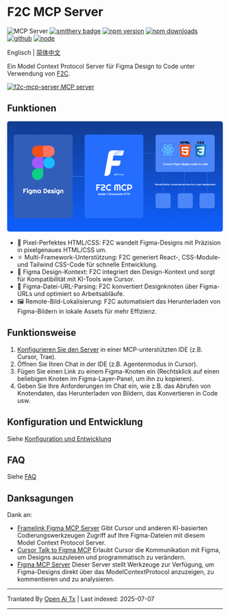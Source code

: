 # F2C MCP Server 
![MCP Server](https://badge.mcpx.dev?type=server 'MCP Server')
[![smithery badge](https://smithery.ai/badge/@f2c-ai/f2c-mcp)](https://smithery.ai/server/@f2c-ai/f2c-mcp)
[![npm version][npm-version-src]][npm-version-href]
[![npm downloads][npm-downloads-src]][npm-downloads-href]
[![github][github-src]][github-href]
[![node][node-src]][node-href]


[npm-version-src]: https://img.shields.io/npm/v/@f2c/mcp?style=flat&colorA=18181B&colorB=F0DB4F
[npm-version-href]: https://npmjs.com/package/@f2c/mcp
[npm-downloads-src]: https://img.shields.io/npm/dm/@f2c/mcp?style=flat&colorA=18181B&colorB=F0DB4F
[npm-downloads-href]: https://npmjs.com/package/@f2c/mcp
[github-src]: https://img.shields.io/badge/github-@f2c/mcp-blue?style=flat&colorA=18181B&colorB=F0DB4F
[github-href]: https://github.com/f2c-ai/f2c-mcp
[node-src]: https://img.shields.io/node/v/@f2c/mcp?style=flat&colorA=18181B&colorB=F0DB4F
[node-href]: https://nodejs.org/en/about/previous-releases

Englisch | [简体中文](https://raw.githubusercontent.com/f2c-ai/f2c-mcp/main/./README-zh-CN.md)

Ein Model Context Protocol Server für Figma Design to Code unter Verwendung von [F2C](https://f2c.yy.com/).

<a href="https://glama.ai/mcp/servers/@f2c-ai/f2c-mcp">
  <img width="380" height="200" src="https://glama.ai/mcp/servers/@f2c-ai/f2c-mcp/badge" alt="f2c-mcp-server MCP server" />
</a>

## Funktionen
<img alt="f2c" src="https://raw.githubusercontent.com/f2c-ai/f2c-mcp/main/docs/bannerv3.png" />

- 🎨 Pixel-Perfektes HTML/CSS: F2C wandelt Figma-Designs mit Präzision in pixelgenaues HTML/CSS um.
- ⚛️ Multi-Framework-Unterstützung: F2C generiert React-, CSS-Module- und Tailwind CSS-Code für schnelle Entwicklung.
- 🧠 Figma Design-Kontext: F2C integriert den Design-Kontext und sorgt für Kompatibilität mit KI-Tools wie Cursor.
- 🔗 Figma-Datei-URL-Parsing: F2C konvertiert Designknoten über Figma-URLs und optimiert so Arbeitsabläufe.
- 🖼️ Remote-Bild-Lokalisierung: F2C automatisiert das Herunterladen von Figma-Bildern in lokale Assets für mehr Effizienz.

## Funktionsweise
1. [Konfigurieren Sie den Server](https://raw.githubusercontent.com/f2c-ai/f2c-mcp/main/docs/en/GettingStarted.md) in einer MCP-unterstützten IDE (z.B. Cursor, Trae).
2. Öffnen Sie Ihren Chat in der IDE (z.B. Agentenmodus in Cursor).
3. Fügen Sie einen Link zu einem Figma-Knoten ein (Rechtsklick auf einen beliebigen Knoten im Figma-Layer-Panel, um ihn zu kopieren).
4. Geben Sie Ihre Anforderungen im Chat ein, wie z.B. das Abrufen von Knotendaten, das Herunterladen von Bildern, das Konvertieren in Code usw.

## Konfiguration und Entwicklung

Siehe [Konfiguration und Entwicklung](https://raw.githubusercontent.com/f2c-ai/f2c-mcp/main/docs/en/GettingStarted.md)

## FAQ
Siehe [FAQ](https://raw.githubusercontent.com/f2c-ai/f2c-mcp/main/docs/en/FAQ.md)

## Danksagungen

Dank an:

+ [Framelink Figma MCP Server](https://github.com/GLips/Figma-Context-MCP) Gibt Cursor und anderen KI-basierten Codierungswerkzeugen Zugriff auf Ihre Figma-Dateien mit diesem Model Context Protocol Server.  
+ [Cursor Talk to Figma MCP](https://github.com/sonnylazuardi/cursor-talk-to-figma-mcp) Erlaubt Cursor die Kommunikation mit Figma, um Designs auszulesen und programmatisch zu verändern.
+ [Figma MCP Server](https://github.com/MatthewDailey/figma-mcp) Dieser Server stellt Werkzeuge zur Verfügung, um Figma-Designs direkt über das ModelContextProtocol anzuzeigen, zu kommentieren und zu analysieren.


---


Tranlated By [Open Ai Tx](https://github.com/OpenAiTx/OpenAiTx) | Last indexed: 2025-07-07


---